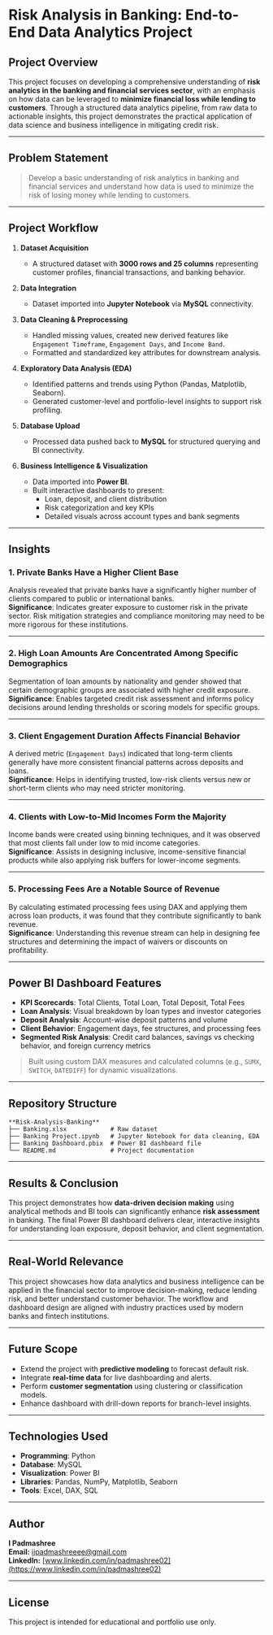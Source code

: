# Risk Analysis in Banking: End-to-End Data Analytics Project

##  Project Overview

This project focuses on developing a comprehensive understanding of **risk analytics in the banking and financial services sector**, with an emphasis on how data can be leveraged to **minimize financial loss while lending to customers**. Through a structured data analytics pipeline, from raw data to actionable insights, this project demonstrates the practical application of data science and business intelligence in mitigating credit risk.

---

##  Problem Statement

> Develop a basic understanding of risk analytics in banking and financial services and understand how data is used to minimize the risk of losing money while lending to customers.

---

##  Project Workflow

1. **Dataset Acquisition**
   - A structured dataset with **3000 rows and 25 columns** representing customer profiles, financial transactions, and banking behavior.
   
2. **Data Integration**
   - Dataset imported into **Jupyter Notebook** via **MySQL** connectivity.
   
3. **Data Cleaning & Preprocessing**
   - Handled missing values, created new derived features like `Engagement Timeframe`, `Engagement Days`, and `Income Band`.
   - Formatted and standardized key attributes for downstream analysis.

4. **Exploratory Data Analysis (EDA)**
   - Identified patterns and trends using Python (Pandas, Matplotlib, Seaborn).
   - Generated customer-level and portfolio-level insights to support risk profiling.

5. **Database Upload**
   - Processed data pushed back to **MySQL** for structured querying and BI connectivity.

6. **Business Intelligence & Visualization**
   - Data imported into **Power BI**.
   - Built interactive dashboards to present:
     - Loan, deposit, and client distribution
     - Risk categorization and key KPIs
     - Detailed visuals across account types and bank segments

---

##  Insights

### 1. Private Banks Have a Higher Client Base  
Analysis revealed that private banks have a significantly higher number of clients compared to public or international banks.  
**Significance**: Indicates greater exposure to customer risk in the private sector. Risk mitigation strategies and compliance monitoring may need to be more rigorous for these institutions.

---

### 2. High Loan Amounts Are Concentrated Among Specific Demographics  
Segmentation of loan amounts by nationality and gender showed that certain demographic groups are associated with higher credit exposure.  
**Significance**: Enables targeted credit risk assessment and informs policy decisions around lending thresholds or scoring models for specific groups.

---

### 3. Client Engagement Duration Affects Financial Behavior  
A derived metric (`Engagement Days`) indicated that long-term clients generally have more consistent financial patterns across deposits and loans.  
**Significance**: Helps in identifying trusted, low-risk clients versus new or short-term clients who may need stricter monitoring.

---

### 4. Clients with Low-to-Mid Incomes Form the Majority  
Income bands were created using binning techniques, and it was observed that most clients fall under low to mid income categories.  
**Significance**: Assists in designing inclusive, income-sensitive financial products while also applying risk buffers for lower-income segments.

---

### 5. Processing Fees Are a Notable Source of Revenue  
By calculating estimated processing fees using DAX and applying them across loan products, it was found that they contribute significantly to bank revenue.  
**Significance**: Understanding this revenue stream can help in designing fee structures and determining the impact of waivers or discounts on profitability.

---

##  Power BI Dashboard Features

- **KPI Scorecards**: Total Clients, Total Loan, Total Deposit, Total Fees
- **Loan Analysis**: Visual breakdown by loan types and investor categories
- **Deposit Analysis**: Account-wise deposit patterns and volume
- **Client Behavior**: Engagement days, fee structures, and processing fees
- **Segmented Risk Analysis**: Credit card balances, savings vs checking behavior, and foreign currency metrics

> Built using custom DAX measures and calculated columns (e.g., `SUMX`, `SWITCH`, `DATEDIFF`) for dynamic visualizations.

---

##  Repository Structure

```
**Risk-Analysis-Banking**
├── Banking.xlsx            # Raw dataset
├── Banking Project.ipynb   # Jupyter Notebook for data cleaning, EDA
├── Banking Dashboard.pbix  # Power BI dashboard file
└── README.md               # Project documentation

```
---

##  Results & Conclusion

This project demonstrates how **data-driven decision making** using analytical methods and BI tools can significantly enhance **risk assessment** in banking. The final Power BI dashboard delivers clear, interactive insights for understanding loan exposure, deposit behavior, and client segmentation.

---

##  Real-World Relevance

This project showcases how data analytics and business intelligence can be applied in the financial sector to improve decision-making, reduce lending risk, and better understand customer behavior. The workflow and dashboard design are aligned with industry practices used by modern banks and fintech institutions.

---

##  Future Scope

- Extend the project with **predictive modeling** to forecast default risk.
- Integrate **real-time data** for live dashboarding and alerts.
- Perform **customer segmentation** using clustering or classification models.
- Enhance dashboard with drill-down reports for branch-level insights.

---

##  Technologies Used

- **Programming**: Python
- **Database**: MySQL
- **Visualization**: Power BI
- **Libraries**: Pandas, NumPy, Matplotlib, Seaborn
- **Tools**: Excel, DAX, SQL

---

##  Author

**I Padmashree**  
**Email:** [iipadmashreeee@gmail.com](mailto:iipadmashreeee@gmail.com)  
**LinkedIn:** [www.linkedin.com/in/padmashree02](https://www.linkedin.com/in/padmashree02)

---

##  License

This project is intended for educational and portfolio use only.


